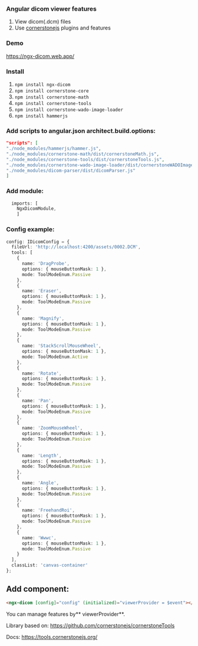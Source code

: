 ### Angular dicom viewer features
1. View dicom(.dcm) files
2. Use [cornerstonejs](https://tools.cornerstonejs.org/ "cornerstonejs") plugins and features

### Demo
https://ngx-dicom.web.app/

### Install

1. `npm install ngx-dicom`
2. `npm install cornerstone-core`
3. `npm install cornerstone-math`
4. `npm install cornerstone-tools`
5. `npm install cornerstone-wado-image-loader`
6. `npm install hammerjs`

### Add scripts to angular.json architect.build.options:
```json
"scripts": [
"./node_modules/hammerjs/hammer.js",
"./node_modules/cornerstone-math/dist/cornerstoneMath.js",
"./node_modules/cornerstone-tools/dist/cornerstoneTools.js",
"./node_modules/cornerstone-wado-image-loader/dist/cornerstoneWADOImageLoader.bundle.min.js",
"./node_modules/dicom-parser/dist/dicomParser.js"
]
```

### Add module:

```typescript
  imports: [
    NgxDicomModule,
	]
```

### Config example:

```typescript
config: IDicomConfig = {
  fileUrl: 'http://localhost:4200/assets/0002.DCM',
  tools: [
    {
      name: 'DragProbe',
      options: { mouseButtonMask: 1 },
      mode: ToolModeEnum.Passive
    },
    {
      name: 'Eraser',
      options: { mouseButtonMask: 1 },
      mode: ToolModeEnum.Passive
    },
    {
      name: 'Magnify',
      options: { mouseButtonMask: 1 },
      mode: ToolModeEnum.Passive
    },
    {
      name: 'StackScrollMouseWheel',
      options: { mouseButtonMask: 1 },
      mode: ToolModeEnum.Active
    },
    {
      name: 'Rotate',
      options: { mouseButtonMask: 1 },
      mode: ToolModeEnum.Passive
    },
    {
      name: 'Pan',
      options: { mouseButtonMask: 1 },
      mode: ToolModeEnum.Passive
    },
    {
      name: 'ZoomMouseWheel',
      options: { mouseButtonMask: 1 },
      mode: ToolModeEnum.Passive
    },
    {
      name: 'Length',
      options: { mouseButtonMask: 1 },
      mode: ToolModeEnum.Passive
    },
    {
      name: 'Angle',
      options: { mouseButtonMask: 1 },
      mode: ToolModeEnum.Passive
    },
    {
      name: 'FreehandRoi',
      options: { mouseButtonMask: 1 },
      mode: ToolModeEnum.Passive
    },
    {
      name: 'Wwwc',
      options: { mouseButtonMask: 1 },
      mode: ToolModeEnum.Passive
    }
  ],
  classList: 'canvas-container'
};
```
## Add component:

```html
<ngx-dicom [config]="config" (initialized)="viewerProvider = $event"></ngx-dicom>
```

You can manage features by** viewerProvider**.

Library based on: https://github.com/cornerstonejs/cornerstoneTools

Docs: https://tools.cornerstonejs.org/
